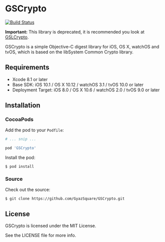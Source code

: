 GSCrypto
========
[![Build Status](https://travis-ci.org/GyazSquare/GSCrypto.svg?branch=master)](https://travis-ci.org/GyazSquare/GSCrypto)

**Important:** This library is deprecated, it is recommended you look at [GSLCrypto](https://github.com/GyazSquare/GSLCrypto).

GSCrypto is a simple Objective-C digest library for iOS, OS X, watchOS and tvOS, which is based on the libSystem Common Crypto library.

## Requirements

* Xcode 8.1 or later
* Base SDK: iOS 10.1 / OS X 10.12 / watchOS 3.1 / tvOS 10.0 or later
* Deployment Target: iOS 8.0 / OS X 10.6 / watchOS 2.0 / tvOS 9.0 or later

## Installation

### CocoaPods

Add the pod to your `Podfile`:

```ruby
# ... snip ...

pod 'GSCrypto'
```

Install the pod:

```shell
$ pod install
```

### Source

Check out the source:

```shell
$ git clone https://github.com/GyazSquare/GSCrypto.git
```

## License

GSCrypto is licensed under the MIT License.

See the LICENSE file for more info.
